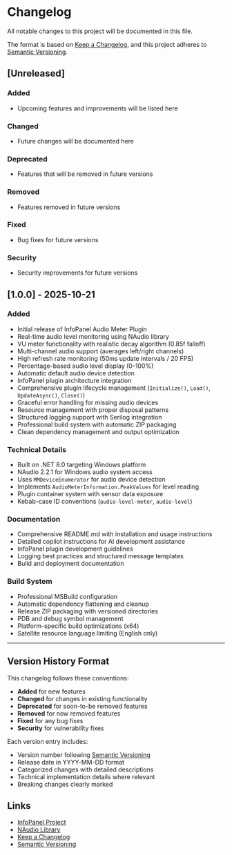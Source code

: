 # Changelog

All notable changes to this project will be documented in this file.

The format is based on [Keep a Changelog](https://keepachangelog.com/en/1.0.0/),
and this project adheres to [Semantic Versioning](https://semver.org/spec/v2.0.0.html).

## [Unreleased]

### Added
- Upcoming features and improvements will be listed here

### Changed
- Future changes will be documented here

### Deprecated
- Features that will be removed in future versions

### Removed
- Features removed in future versions

### Fixed
- Bug fixes for future versions

### Security
- Security improvements for future versions

## [1.0.0] - 2025-10-21

### Added
- Initial release of InfoPanel Audio Meter Plugin
- Real-time audio level monitoring using NAudio library
- VU meter functionality with realistic decay algorithm (0.85f falloff)
- Multi-channel audio support (averages left/right channels)
- High refresh rate monitoring (50ms update intervals / 20 FPS)
- Percentage-based audio level display (0-100%)
- Automatic default audio device detection
- InfoPanel plugin architecture integration
- Comprehensive plugin lifecycle management (`Initialize()`, `Load()`, `UpdateAsync()`, `Close()`)
- Graceful error handling for missing audio devices
- Resource management with proper disposal patterns
- Structured logging support with Serilog integration
- Professional build system with automatic ZIP packaging
- Clean dependency management and output optimization

### Technical Details
- Built on .NET 8.0 targeting Windows platform
- NAudio 2.2.1 for Windows audio system access
- Uses `MMDeviceEnumerator` for audio device detection
- Implements `AudioMeterInformation.PeakValues` for level reading
- Plugin container system with sensor data exposure
- Kebab-case ID conventions (`audio-level-meter`, `audio-level`)

### Documentation
- Comprehensive README.md with installation and usage instructions
- Detailed copilot instructions for AI development assistance
- InfoPanel plugin development guidelines
- Logging best practices and structured message templates
- Build and deployment documentation

### Build System
- Professional MSBuild configuration
- Automatic dependency flattening and cleanup
- Release ZIP packaging with versioned directories
- PDB and debug symbol management
- Platform-specific build optimizations (x64)
- Satellite resource language limiting (English only)

---

## Version History Format

This changelog follows these conventions:

- **Added** for new features
- **Changed** for changes in existing functionality  
- **Deprecated** for soon-to-be removed features
- **Removed** for now removed features
- **Fixed** for any bug fixes
- **Security** for vulnerability fixes

Each version entry includes:
- Version number following [Semantic Versioning](https://semver.org/)
- Release date in YYYY-MM-DD format
- Categorized changes with detailed descriptions
- Technical implementation details where relevant
- Breaking changes clearly marked

## Links

- [InfoPanel Project](https://github.com/habibrehmansg/infopanel)
- [NAudio Library](https://github.com/naudio/NAudio)
- [Keep a Changelog](https://keepachangelog.com/)
- [Semantic Versioning](https://semver.org/)